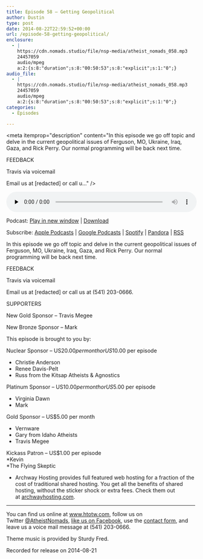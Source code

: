 ```yaml
---
title: Episode 58 – Getting Geopolitical
author: Dustin
type: post
date: 2014-08-22T22:59:52+00:00
url: /episode-58-getting-geopolitical/
enclosure:
  - |
    https://cdn.nomads.studio/file/nsp-media/atheist_nomads_058.mp3
    24457059
    audio/mpeg
    a:2:{s:8:"duration";s:8:"00:50:53";s:8:"explicit";s:1:"0";}
audio_file:
  - |
    https://cdn.nomads.studio/file/nsp-media/atheist_nomads_058.mp3
    24457059
    audio/mpeg
    a:2:{s:8:"duration";s:8:"00:50:53";s:8:"explicit";s:1:"0";}
categories:
  - Episodes

---
```

<div itemscope itemtype="http://schema.org/AudioObject">
  <meta itemprop="name" content="Episode 58 &#8211; Getting Geopolitical" />
  
  <meta itemprop="uploadDate" content="2014-08-22T16:59:52-06:00" />
  
  <meta itemprop="encodingFormat" content="audio/mpeg" />
  
  <meta itemprop="duration" content="PT50M53S" />
  
  <meta itemprop="description" content="In this episode we go off topic and delve in the current geopolitical issues of Ferguson, MO, Ukraine, Iraq, Gaza, and Rick Perry. Our normal programming will be back next time.

FEEDBACK

Travis via voicemail

Email us at [redacted] or call u..." />
  
  <meta itemprop="contentUrl" content="https://dts.podtrac.com/redirect.mp3/cdn.nomads.studio/file/nsp-media/atheist_nomads_058.mp3" />
  
  <meta itemprop="contentSize" content="23.3" />
  </p> 
  
  <div class="powerpress_player" id="powerpress_player_8313">
    <audio class="wp-audio-shortcode" id="audio-5180-57" preload="none" style="width: 100%;" controls="controls"><source type="audio/mpeg" src="https://dts.podtrac.com/redirect.mp3/cdn.nomads.studio/file/nsp-media/atheist_nomads_058.mp3?_=57" /><a href="https://dts.podtrac.com/redirect.mp3/cdn.nomads.studio/file/nsp-media/atheist_nomads_058.mp3">https://dts.podtrac.com/redirect.mp3/cdn.nomads.studio/file/nsp-media/atheist_nomads_058.mp3</a></audio>
  </div>
</div>

<p class="powerpress_links powerpress_links_mp3">
  Podcast: <a href="https://dts.podtrac.com/redirect.mp3/cdn.nomads.studio/file/nsp-media/atheist_nomads_058.mp3" class="powerpress_link_pinw" target="_blank" title="Play in new window" onclick="return powerpress_pinw('https://htotw.com/?powerpress_pinw=5180-podcast');" rel="nofollow">Play in new window</a> | <a href="https://dts.podtrac.com/redirect.mp3/cdn.nomads.studio/file/nsp-media/atheist_nomads_058.mp3" class="powerpress_link_d" title="Download" rel="nofollow" download="atheist_nomads_058.mp3">Download</a>
</p>

<p class="powerpress_links powerpress_subscribe_links">
  Subscribe: <a href="https://podcasts.apple.com/us/podcast/humanists-take-on-the-world/id530050098?mt=2&ls=1" class="powerpress_link_subscribe powerpress_link_subscribe_itunes" target="_blank" title="Subscribe on Apple Podcasts" rel="nofollow">Apple Podcasts</a> | <a href="https://www.google.com/podcasts?feed=aHR0cDovL2F0aGVpc3Rub21hZHMubGlic3luLmNvbS9yc3M%3D" class="powerpress_link_subscribe powerpress_link_subscribe_googleplay" target="_blank" title="Subscribe on Google Podcasts" rel="nofollow">Google Podcasts</a> | <a href="https://open.spotify.com/show/3LzK2xZGike6Tc1GEMtMbr?si=LieN9SNuTpq96smuaUsH8A" class="powerpress_link_subscribe powerpress_link_subscribe_spotify" target="_blank" title="Subscribe on Spotify" rel="nofollow">Spotify</a> | <a href="https://www.pandora.com/podcast/atheist-nomads/PC:10122?corr=62071012&part=ug" class="powerpress_link_subscribe powerpress_link_subscribe_pandora" target="_blank" title="Subscribe on Pandora" rel="nofollow">Pandora</a> | <a href="https://htotw.com/feed/podcast/" class="powerpress_link_subscribe powerpress_link_subscribe_rss" target="_blank" title="Subscribe via RSS" rel="nofollow">RSS</a>
</p>

In this episode we go off topic and delve in the current geopolitical issues of Ferguson, MO, Ukraine, Iraq, Gaza, and Rick Perry. Our normal programming will be back next time.

FEEDBACK

Travis via voicemail

Email us at [redacted] or call us at (541) 203-0666.

SUPPORTERS

New Gold Sponsor &#8211; Travis Megee

New Bronze Sponsor &#8211; Mark

This episode is brought to you by:

Nuclear Sponsor – US$20.00 per month or US$10.00 per episode  
* Christie Anderson  
* Renee Davis-Pelt  
* Russ from the Kitsap Atheists & Agnostics

Platinum Sponsor – US$10.00 per month or US$5.00 per episode  
* Virginia Dawn  
* Mark

Gold Sponsor – US$5.00 per month  
* Vernware  
* Gary from Idaho Atheists  
* Travis Megee

Kickass Patron – US$1.00 per episode  
*Kevin  
*The Flying Skeptic

* Archway Hosting provides full featured web hosting for a fraction of the cost of traditional shared hosting. You get all the benefits of shared hosting, without the sticker shock or extra fees. Check them out at <a href="http://archwayhosting.com/" target="_blank" rel="noopener">archwayhosting.com</a>.

<hr width="500" />

You can find us online at <a href="https://www.htotw.com/" target="_blank" rel="noopener">www.htotw.com</a>, follow us on Twitter <a href="https://twitter.com/AtheistNomads" target="_blank" rel="noopener">@AtheistNomads</a>, <a href="https://htotw.com/facebook" target="_blank" rel="noopener">like us on Facebook</a>, use the [contact form](https://htotw.com/contact), and leave us a voice mail message at (541) 203-0666.

Theme music is provided by Sturdy Fred.

Recorded for release on 2014-08-21